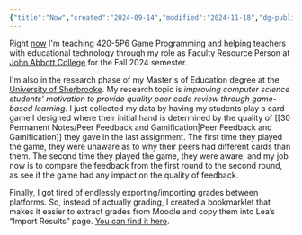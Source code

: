 ```yaml
---
{"title":"Now","created":"2024-09-14","modified":"2024-11-18","dg-publish":true,"dg-permalink":"now","permalink":"/now/","dgPassFrontmatter":true,"updated":"2024-11-18"}
---
```



Right [now](https://nownownow.com/about) I'm teaching 420-5P6 Game Programming and helping teachers with educational technology through my role as Faculty Resource Person at [John Abbott College](https://johnabbott.qc.ca) for the Fall 2024 semester.

I'm also in the research phase of my Master's of Education degree at the [University of Sherbrooke](https://usherbrooke.ca). My research topic is _improving computer science students' motivation to provide quality peer code review through game-based learning_. I just collected my data by having my students play a card game I designed where their initial hand is determined by the quality of [[30 Permanent Notes/Peer Feedback and Gamification\|Peer Feedback and Gamification]] they gave in the last assignment. The first time they played the game, they were unaware as to why their peers had different cards than them. The second time they played the game, they were aware, and my job now is to compare the feedback from the first round to the second round, as see if the game had any impact on the quality of feedback.

Finally, I got tired of endlessly exporting/importing grades between platforms. So, instead of actually grading, I created a bookmarklet that makes it easier to extract grades from Moodle and copy them into Lea’s “Import Results” page. [You can find it here](https://vikramsinghmtl.github.io/moodlea/).
